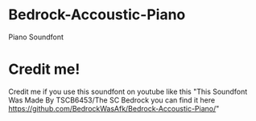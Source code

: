 # Bedrock-Accoustic-Piano
Piano Soundfont
# Credit me!
Credit me if you use this soundfont on youtube like this "This Soundfont Was Made By TSCB6453/The SC Bedrock you can find it here https://github.com/BedrockWasAfk/Bedrock-Accoustic-Piano/"
